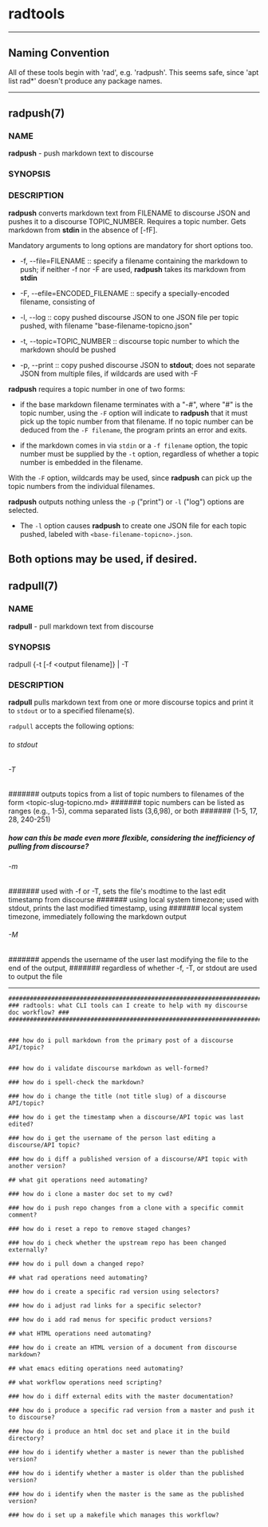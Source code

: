 # radtools


-----
## Naming Convention

All of these tools begin with 'rad', e.g. 'radpush'.  This seems safe, since 'apt list rad*' doesn't produce any package names.

-----

## radpush(7)

### NAME
**radpush** - push markdown text to discourse

### SYNOPSIS

### DESCRIPTION
**radpush** converts markdown text from FILENAME to discourse JSON and pushes it to a discourse TOPIC_NUMBER. Requires a topic number. Gets markdown from **stdin** in the absence of [-fF].

Mandatory arguments to long options are mandatory for short options too.

* -f, --file=FILENAME :: specify a filename containing the markdown to push; if neither -f nor -F are used, **radpush** takes its markdown from **stdin**

* -F, --efile=ENCODED_FILENAME :: specify a specially-encoded filename, consisting of  

* -l, --log :: copy pushed discourse JSON to one JSON file per topic pushed, with filename "base-filename-topicno.json"

* -t, --topic=TOPIC_NUMBER :: discourse topic number to which the markdown should be pushed

* -p, --print :: copy pushed discourse JSON to **stdout**; does not separate JSON from multiple files, if wildcards are used with -F


**radpush** requires a topic number in one of two forms:

* if the base markdown filename terminates with a "-#", where "#" is the topic number, using the `-F` option will indicate to **radpush** that it must pick up the topic number from that filename.  If no topic number can be deduced from the `-F filename`, the program prints an error and exits.

* if the markdown comes in via `stdin` or a `-f filename` option, the topic number must be supplied by the `-t` option, regardless of whether a topic number is embedded in the filename.

With the `-F` option, wildcards may be used, since **radpush** can pick up the topic numbers from the individual filenames.

**radpush** outputs nothing unless the `-p` ("print") or `-l` ("log") options are selected.


* The `-l` option causes **radpush** to create one JSON file for each topic pushed, labeled with `<base-filename-topicno>.json`.

Both options may be used, if desired.
-----

## radpull(7)

### NAME
**radpull** - pull markdown text from discourse

### SYNOPSIS
radpull {-t <topic number> [-f <output filename]} | -T <topic range>

### DESCRIPTION
**radpull** pulls markdown text from one or more discourse topics and print it to `stdout` or to a specified filename(s).

`radpull` accepts the following options:

###### to stdout


###### -T <topic number list>

####### outputs topics from a list of topic numbers to filenames of the form <topic-slug-topicno.md>
####### topic numbers can be listed as ranges (e.g., 1-5), comma separated lists (3,6,98), or both
####### (1-5, 17, 28, 240-251)

##### how can this be made even more flexible, considering the inefficiency of pulling from discourse?

###### -m

####### used with -f or -T, sets the file's modtime to the last edit timestamp from discourse
####### using local system timezone; used with stdout, prints the last modified timestamp, using
####### local system timezone, immediately following the markdown output

###### -M

####### appends the username of the user last modifying the file to the end of the output,
####### regardless of whether -f, -T, or stdout are used to output the file

-----

``` nohighlight
#####################################################################################
### radtools: what CLI tools can I create to help with my discourse doc workflow? ###
#####################################################################################


### how do i pull markdown from the primary post of a discourse API/topic?


### how do i validate discourse markdown as well-formed?

### how do i spell-check the markdown?

### how do i change the title (not title slug) of a discourse API/topic?

### how do i get the timestamp when a discourse/API topic was last edited?

### how do i get the username of the person last editing a discourse/API topic?

### how do i diff a published version of a discourse/API topic with another version?

## what git operations need automating?

### how do i clone a master doc set to my cwd?

### how do i push repo changes from a clone with a specific commit comment?

### how do i reset a repo to remove staged changes?

### how do i check whether the upstream repo has been changed externally?

### how do i pull down a changed repo?

## what rad operations need automating?

### how do i create a specific rad version using selectors?

### how do i adjust rad links for a specific selector?

### how do i add rad menus for specific product versions?

## what HTML operations need automating?

### how do i create an HTML version of a document from discourse markdown?

## what emacs editing operations need automating?

## what workflow operations need scripting?

### how do i diff external edits with the master documentation?

### how do i produce a specific rad version from a master and push it to discourse?

### how do i produce an html doc set and place it in the build directory?

### how do i identify whether a master is newer than the published version?

### how do i identify whether a master is older than the published version?

### how do i identify when the master is the same as the published version?

### how do i set up a makefile which manages this workflow?
```
